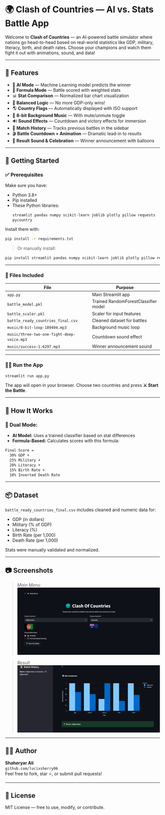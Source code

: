 # 🌍 Clash of Countries — AI vs. Stats Battle App

Welcome to **Clash of Countries** — an AI-powered battle simulator where nations go head-to-head based on real-world statistics like GDP, military, literacy, birth, and death rates. Choose your champions and watch them fight it out with animations, sound, and data!

---

## 🎯 Features

- 🤖 **AI Mode** — Machine Learning model predicts the winner
- 🧮 **Formula Mode** — Battle scored with weighted stats
- 📊 **Stat Comparison** — Normalized bar chart visualization
- 🧠 **Balanced Logic** — No more GDP-only wins!
- 🌎 **Country Flags** — Automatically displayed with ISO support
- 🎵 **8-bit Background Music** — With mute/unmute toggle
- 🔊 **Sound Effects** — Countdown and victory effects for immersion
- 🏅 **Match History** — Tracks previous battles in the sidebar
- 🎬 **Battle Countdown + Animation** — Dramatic lead-in to results
- 🎉 **Result Sound & Celebration** — Winner announcement with balloons

---

## 🚀 Getting Started

### ✅ Prerequisites

Make sure you have:

- Python 3.8+
- Pip installed
- These Python libraries:
  ```
  streamlit pandas numpy scikit-learn joblib plotly pillow requests pycountry
  ```

Install them with:

```bash
pip install -r requirements.txt
```

> Or manually install:
```bash
pip install streamlit pandas numpy scikit-learn joblib plotly pillow requests pycountry
```

---

### 📁 Files Included

| File                                       | Purpose                                    |
|-------------------------------------------|--------------------------------------------|
| `app.py`                                  | Main Streamlit app                         |
| `battle_model.pkl`                        | Trained RandomForestClassifier model       |
| `battle_scaler.pkl`                       | Scaler for input features                  |
| `battle_ready_countries_final.csv`        | Cleaned dataset for battles                |
| `music/8-bit-loop-189494.mp3`             | Background music loop                      |
| `music/three-two-one-fight-deep-voice.mp3`| Countdown sound effect                     |
| `music/success-1-6297.mp3`                | Winner announcement sound                  |

---

### 🏃‍♂️ Run the App

```bash
streamlit run app.py
```

The app will open in your browser. Choose two countries and press **⚔️ Start the Battle**.

---

## 🧠 How It Works

### 🔄 Dual Mode:

- **AI Model:** Uses a trained classifier based on stat differences
- **Formula-Based:** Calculates scores with this formula:

```
Final Score = 
  30% GDP +
  25% Military +
  20% Literacy +
  15% Birth Rate +
  10% Inverted Death Rate
```

---

## 📦 Dataset

`battle_ready_countries_final.csv` includes cleaned and numeric data for:
- GDP (in dollars)
- Military (% of GDP)
- Literacy (%)
- Birth Rate (per 1,000)
- Death Rate (per 1,000)

Stats were manually validated and normalized.

---

## 📷 Screenshots

> *Main Menu*  
> ![Main Menu](Screenshot1.png)

> *Result*  
> ![Result](Screenshot2.png)

---

## 👨‍💻 Author

**Shaheryar Ali**  
`github.com/lucixsherry06`  
Feel free to fork, star ⭐, or submit pull requests!

---

## 📜 License

MIT License — free to use, modify, or contribute.
